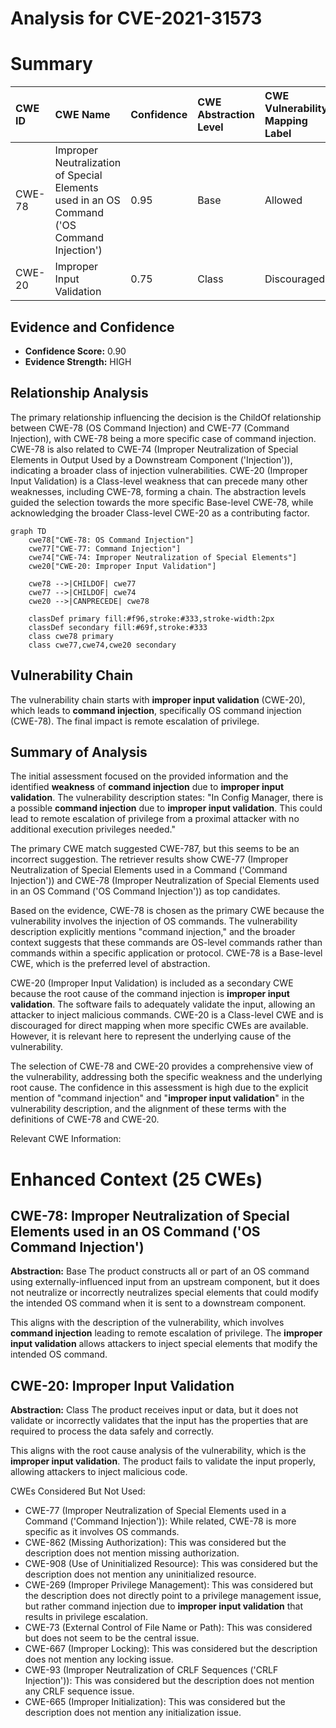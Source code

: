# Analysis for CVE-2021-31573

# Summary
| CWE ID  | CWE Name                                                                                                    | Confidence | CWE Abstraction Level | CWE Vulnerability Mapping Label | CWE-Vulnerability Mapping Notes |
| :-------- | :---------------------------------------------------------------------------------------------------------- | :--------- | :---------------------- | :------------------------------ | :-------------------------------- |
| CWE-78  | Improper Neutralization of Special Elements used in an OS Command ('OS Command Injection')            | 0.95       | Base                    | Allowed                       | Primary CWE                       |
| CWE-20  | Improper Input Validation                                                                                 | 0.75       | Class                   | Discouraged                       | Secondary Candidate           |

## Evidence and Confidence

*   **Confidence Score:** 0.90
*   **Evidence Strength:** HIGH

## Relationship Analysis
The primary relationship influencing the decision is the ChildOf relationship between CWE-78 (OS Command Injection) and CWE-77 (Command Injection), with CWE-78 being a more specific case of command injection. CWE-78 is also related to CWE-74 (Improper Neutralization of Special Elements in Output Used by a Downstream Component ('Injection')), indicating a broader class of injection vulnerabilities. CWE-20 (Improper Input Validation) is a Class-level weakness that can precede many other weaknesses, including CWE-78, forming a chain. The abstraction levels guided the selection towards the more specific Base-level CWE-78, while acknowledging the broader Class-level CWE-20 as a contributing factor.

```mermaid
graph TD
    cwe78["CWE-78: OS Command Injection"]
    cwe77["CWE-77: Command Injection"]
    cwe74["CWE-74: Improper Neutralization of Special Elements"]
    cwe20["CWE-20: Improper Input Validation"]

    cwe78 -->|CHILDOF| cwe77
    cwe77 -->|CHILDOF| cwe74
    cwe20 -->|CANPRECEDE| cwe78

    classDef primary fill:#f96,stroke:#333,stroke-width:2px
    classDef secondary fill:#69f,stroke:#333
    class cwe78 primary
    class cwe77,cwe74,cwe20 secondary
```

## Vulnerability Chain
The vulnerability chain starts with **improper input validation** (CWE-20), which leads to **command injection**, specifically OS command injection (CWE-78). The final impact is remote escalation of privilege.

## Summary of Analysis
The initial assessment focused on the provided information and the identified **weakness** of **command injection** due to **improper input validation**. The vulnerability description states: "In Config Manager, there is a possible **command injection** due to **improper input validation**. This could lead to remote escalation of privilege from a proximal attacker with no additional execution privileges needed."

The primary CWE match suggested CWE-787, but this seems to be an incorrect suggestion.
The retriever results show CWE-77 (Improper Neutralization of Special Elements used in a Command ('Command Injection')) and CWE-78 (Improper Neutralization of Special Elements used in an OS Command ('OS Command Injection')) as top candidates.

Based on the evidence, CWE-78 is chosen as the primary CWE because the vulnerability involves the injection of OS commands. The vulnerability description explicitly mentions "command injection," and the broader context suggests that these commands are OS-level commands rather than commands within a specific application or protocol. CWE-78 is a Base-level CWE, which is the preferred level of abstraction.

CWE-20 (Improper Input Validation) is included as a secondary CWE because the root cause of the command injection is **improper input validation**. The software fails to adequately validate the input, allowing an attacker to inject malicious commands. CWE-20 is a Class-level CWE and is discouraged for direct mapping when more specific CWEs are available. However, it is relevant here to represent the underlying cause of the vulnerability.

The selection of CWE-78 and CWE-20 provides a comprehensive view of the vulnerability, addressing both the specific weakness and the underlying root cause. The confidence in this assessment is high due to the explicit mention of "command injection" and "**improper input validation**" in the vulnerability description, and the alignment of these terms with the definitions of CWE-78 and CWE-20.

Relevant CWE Information:
# Enhanced Context (25 CWEs)

## CWE-78: Improper Neutralization of Special Elements used in an OS Command ('OS Command Injection')
**Abstraction:** Base
The product constructs all or part of an OS command using externally-influenced input from an upstream component, but it does not neutralize or incorrectly neutralizes special elements that could modify the intended OS command when it is sent to a downstream component.

This aligns with the description of the vulnerability, which involves **command injection** leading to remote escalation of privilege. The **improper input validation** allows attackers to inject special elements that modify the intended OS command.

## CWE-20: Improper Input Validation
**Abstraction:** Class
The product receives input or data, but it does not validate or incorrectly validates that the input has the properties that are required to process the data safely and correctly.

This aligns with the root cause analysis of the vulnerability, which is the **improper input validation**. The product fails to validate the input properly, allowing attackers to inject malicious code.

CWEs Considered But Not Used:

*   CWE-77 (Improper Neutralization of Special Elements used in a Command ('Command Injection')): While related, CWE-78 is more specific as it involves OS commands.
*   CWE-862 (Missing Authorization): This was considered but the description does not mention missing authorization.
*   CWE-908 (Use of Uninitialized Resource): This was considered but the description does not mention any uninitialized resource.
*   CWE-269 (Improper Privilege Management): This was considered but the description does not directly point to a privilege management issue, but rather command injection due to **improper input validation** that results in privilege escalation.
*   CWE-73 (External Control of File Name or Path): This was considered but does not seem to be the central issue.
*   CWE-667 (Improper Locking): This was considered but the description does not mention any locking issue.
*   CWE-93 (Improper Neutralization of CRLF Sequences ('CRLF Injection')): This was considered but the description does not mention any CRLF sequence issue.
*   CWE-665 (Improper Initialization): This was considered but the description does not mention any initialization issue.